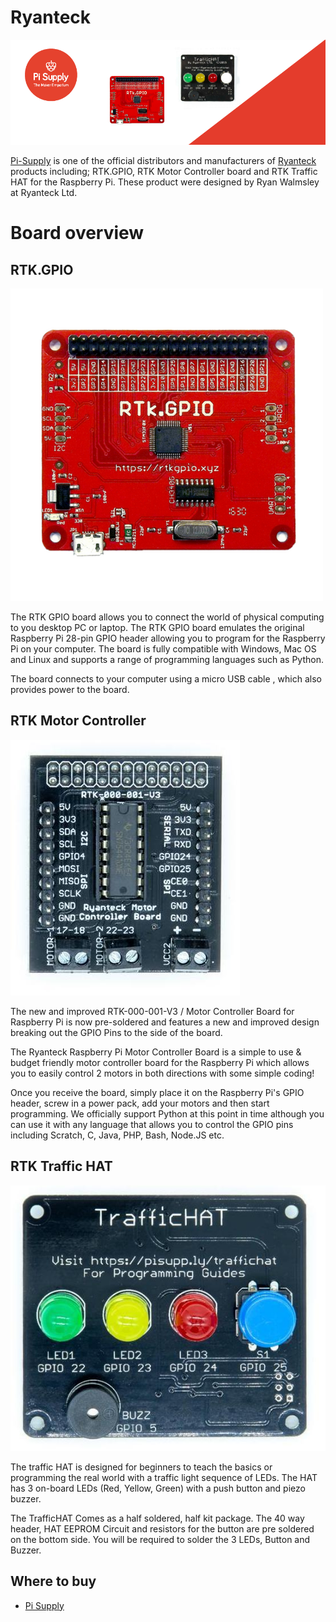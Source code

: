 # Ryanteck

![banner](banner.png)

[Pi-Supply](https://uk.pi-supply.com) is one of the official distributors and manufacturers of [Ryanteck](https://ryanteck.uk) products including; RTK.GPIO, RTK Motor Controller board and RTK Traffic HAT for the Raspberry Pi. These product were designed by Ryan Walmsley at Ryanteck Ltd.

# Board overview

## RTK.GPIO
![Traffichat](RTK.GPIO/img/rtkgpio.png)


The RTK GPIO board allows you to connect the world of physical computing to you desktop PC or laptop. The RTK GPIO board emulates the original Raspberry Pi 28-pin GPIO header allowing you to program for the Raspberry Pi on your computer. The board is fully compatible with Windows, Mac OS and Linux and supports a range of programming languages such as Python.

The board connects to your computer using a micro USB cable , which also provides power to the board.

## RTK Motor Controller
![Traffichat](RTK%20Motor%20Controller/img/rtkmcb.jpg)


The new and improved RTK-000-001-V3 / Motor Controller Board for Raspberry Pi is now pre-soldered and features a new and improved design breaking out the GPIO Pins to the side of the board.

The Ryanteck Raspberry Pi Motor Controller Board is a simple to use & budget friendly motor controller board for the Raspberry Pi which allows you to easily control 2 motors in both directions with some simple coding!

Once you receive the board, simply place it on the Raspberry Pi's GPIO header, screw in a power pack, add your motors and then start programming. We officially support Python at this point in time although you can use it with any language that allows you to control the GPIO pins including Scratch, C, Java, PHP, Bash, Node.JS etc.

## RTK Traffic HAT
![Traffichat](RTK%20Traffic%20HAT/img/Traffichat.jpg)



The traffic HAT is designed for beginners to teach the basics or programming the real world with a traffic light sequence of LEDs. The HAT has 3 on-board LEDs (Red, Yellow, Green) with a push button and piezo buzzer.

The TrafficHAT Comes as a half soldered, half kit package. The 40 way header, HAT EEPROM Circuit and resistors for the button are pre soldered on the bottom side. You will be required to solder the 3 LEDs, Button and Buzzer.

## Where to buy

* [Pi Supply](https://uk.pi-supply.com)
